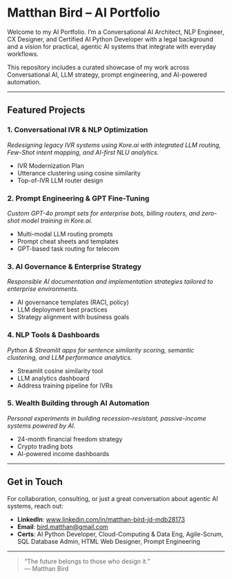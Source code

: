 # Matthan Bird – AI Portfolio

Welcome to my AI Portfolio. I’m a Conversational AI Architect, NLP Engineer, CX Designer, and Certified AI Python Developer with a legal background and a vision for practical, agentic AI systems that integrate with everyday workflows. 

This repository includes a curated showcase of my work across Conversational AI, LLM strategy, prompt engineering, and AI-powered automation.

---

## Featured Projects

### 1. Conversational IVR & NLP Optimization
*Redesigning legacy IVR systems using Kore.ai with integrated LLM routing, Few-Shot intent mapping, and AI-first NLU analytics.*

- IVR Modernization Plan  
- Utterance clustering using cosine similarity  
- Top-of-IVR LLM router design

### 2. Prompt Engineering & GPT Fine-Tuning
*Custom GPT-4o prompt sets for enterprise bots, billing routers, and zero-shot model training in Kore.ai.*

- Multi-modal LLM routing prompts  
- Prompt cheat sheets and templates  
- GPT-based task routing for telecom

### 3. AI Governance & Enterprise Strategy
*Responsible AI documentation and implementation strategies tailored to enterprise environments.*

- AI governance templates (RACI, policy)  
- LLM deployment best practices  
- Strategy alignment with business goals

### 4. NLP Tools & Dashboards
*Python & Streamlit apps for sentence similarity scoring, semantic clustering, and LLM performance analytics.*

- Streamlit cosine similarity tool  
- LLM analytics dashboard  
- Address training pipeline for IVRs

### 5. Wealth Building through AI Automation
*Personal experiments in building recession-resistant, passive-income systems powered by AI.*

- 24-month financial freedom strategy  
- Crypto trading bots  
- AI-powered income dashboards

---

## Get in Touch

For collaboration, consulting, or just a great conversation about agentic AI systems, reach out:

- **LinkedIn**: www.linkedin.com/in/matthan-bird-jd-mdb28173 
- **Email**: bird.matthan@gmail.com
- **Certs**: AI Python Developer, Cloud-Computing & Data Eng, Agile-Scrum, SQL Database Admin, HTML Web Designer, Prompt Engineering 

---
> “The future belongs to those who design it.”  
> — Matthan Bird
